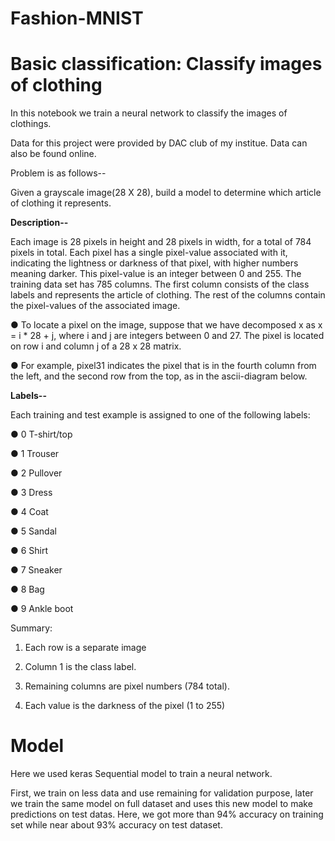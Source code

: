 # Fashion-MNIST

# Basic classification: Classify images of clothing

In this notebook we train a neural network to classify the images of clothings.

Data for this project were provided by DAC club of my institue. Data can also be found online.

Problem is as follows--

Given a grayscale image(28 X 28), build a model to determine which article of clothing it represents.

**Description--**

Each image is 28 pixels in height and 28 pixels in width, for a total of 784 pixels
in total. Each pixel has a single pixel-value associated with it, indicating the lightness or
darkness of that pixel, with higher numbers meaning darker. This pixel-value is an
integer between 0 and 255. The training data set has 785 columns. The first column
consists of the class labels and represents the article of clothing. The rest of the
columns contain the pixel-values of the associated image.

● To locate a pixel on the image, suppose that we have decomposed x as x = i * 28 + j, where i and j are integers between 0 and 27. The pixel is located on row i and
column j of a 28 x 28 matrix.

● For example, pixel31 indicates the pixel that is in the fourth column from the left, and the second row from the top, as in the ascii-diagram below.

**Labels--**

Each training and test example is assigned to one of the following labels:

● 0 T-shirt/top

● 1 Trouser

● 2 Pullover

● 3 Dress

● 4 Coat

● 5 Sandal

● 6 Shirt

● 7 Sneaker

● 8 Bag

● 9 Ankle boot

Summary:

1. Each row is a separate image

2. Column 1 is the class label.

3. Remaining columns are pixel numbers (784 total).

4. Each value is the darkness of the pixel (1 to 255)



# Model
Here we used keras Sequential model to train a neural network.

First, we train on less data and use remaining for validation purpose, later we train the same model on full dataset and uses this new model to make predictions on test datas.
Here, we got more than 94% accuracy on training set while near about 93% accuracy on test dataset.
